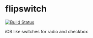 # flipswitch

[![Build Status](https://travis-ci.org/cou929/flipswitch.svg?branch=master)](https://travis-ci.org/cou929/flipswitch)

iOS like switches for radio and checkbox
